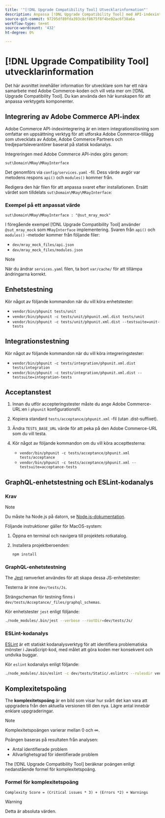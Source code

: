 ```yaml
---
title: '"[!DNL Upgrade Compatibility Tool] Utvecklarinformation"'
description: Anpassa [!DNL Upgrade Compatibility Tool] med API-indexintegrering.
source-git-commit: 97295df89fda393c8cf8675f8f4be92ac6f38a6a
workflow-type: tm+mt
source-wordcount: '432'
ht-degree: 0%

---
```



# [!DNL Upgrade Compatibility Tool] utvecklarinformation

Det här avsnittet innehåller information för utvecklare som har ett nära samarbete med Adobe Commerce-koden och vill veta mer om [!DNL Upgrade Compatibility Tool]. Du kan använda den här kunskapen för att anpassa verktygets komponenter.

## Integrering av Adobe Commerce API-index

Adobe Commerce API-indexintegrering är en intern integrationslösning som omfattar en uppsättning verktyg för att utforska Adobe Commerce-tillägg som utvecklats av Adobe, Adobe Commerce Partners och tredjepartsleverantörer baserat på statisk kodanalys.

Integreringen med Adobe Commerce API-index görs genom:

`sut\Domain\MRay\MRayInterface`

Det genomförs via `config/services.yaml` -fil. Dess värde avgör var metodens respons `api()` och `modules()` kommer från.

Redigera den här filen för att anpassa svaret efter installationen. Ersätt värdet som tilldelats `sut\Domain\MRay\MRayInterface`:

### Exempel på ett anpassat värde

`sut\Domain\MRay\MRayInterface : "@sut_mray_mock"`

I föregående exempel [!DNL Upgrade Compatibility Tool] använder `@sut_mray_mock` som `MRayInterface` implementering. Svaren från `api()` och `modules()` -metoder kommer från följande filer:

- `dev/mray_mock_files/api.json`
- `dev/mray_mock_files/modules.json`

>[!NOTE]
>
>När du ändrar `services.yaml` filen, ta bort `var/cache/` för att tillämpa ändringarna korrekt.

## Enhetstestning

Kör något av följande kommandon när du vill köra enhetstester:

- `vendor/bin/phpunit tests/unit`
- `vendor/bin/phpunit -c tests/unit/phpunit.xml.dist tests/unit`
- `vendor/bin/phpunit -c tests/unit/phpunit.xml.dist --testsuite=unit-tests`

## Integrationstestning

Kör något av följande kommandon när du vill köra integreringstester:

- `vendor/bin/phpunit -c tests/integration/phpunit.xml.dist tests/integration`
- `vendor/bin/phpunit -c tests/integration/phpunit.xml.dist --testsuite=integration-tests`

## Acceptanstest

1. Innan du utför accepteringstester måste du ange Adobe Commerce-URL:en i `phpunit` konfigurationsfil.
1. Kopiera standard `tests/acceptance/phpunit.xml` -fil (utan .dist-suffixet).
1. Ändra `TESTS_BASE_URL` värde för att peka på den Adobe Commerce-URL som du vill testa.
1. Kör något av följande kommandon om du vill köra accepttesterna:

   - `vendor/bin/phpunit -c tests/acceptance/phpunit.xml tests/acceptance`
   - `vendor/bin/phpunit -c tests/acceptance/phpunit.xml --testsuite=acceptance-tests`

## GraphQL-enhetstestning och ESLint-kodanalys

### Krav

>[!NOTE]
>
>Du måste ha Node.js på datorn, se [Node.js-dokumentation](https://nodejs.dev/learn/how-to-install-nodejs).

Följande instruktioner gäller för MacOS-system:

1. Öppna en terminal och navigera till projektets rotkatalog.
1. Installera projektberoenden:

   ```bash
   npm install
   ```

### GraphQL-enhetstestning

The [Jest](https://jestjs.io/docs/getting-started) ramverket användes för att skapa dessa JS-enhetstester:

Testerna är inne `dev/tests/Js`.

Strängscheman för testning finns i `dev/tests/Acceptance/_files/graphql_schemas`.

Kör enhetstester `jest` enligt följande:

```bash
./node_modules/.bin/jest --verbose --rootDir=dev/tests/Js/
```

### ESLint-kodanalys

[ESLint](https://eslint.org/docs/user-guide/getting-started) är ett statiskt kodanalysverktyg för att identifiera problematiska mönster i JavaScript-kod, med målet att göra koden mer konsekvent och undvika buggar.

Kör `eslint` kodanalys enligt följande:

```bash
./node_modules/.bin/eslint -c dev/tests/Static/.eslintrc --rulesdir vendor/magento/magento-coding-standard/eslint/rules path/to/analyse
```

## Komplexitetspoäng

The **komplexitetspoäng** är en bild som visar hur svårt det kan vara att uppgradera från den aktuella versionen till den nya. Lägre antal innebär enklare uppgraderingar.

>[!NOTE]
>
>Komplexitetspoängen varierar mellan 0 och ∞.

Poängen baseras på resultaten från analysen:

- Antal identifierade problem
- Allvarlighetsgrad för identifierade problem

The [!DNL Upgrade Compatibility Tool] beräknar poängen enligt nedanstående formel för komplexitetspoäng.

### Formel för komplexitetspoäng

`Complexity Score = (Critical issues * 3) + (Errors *2) + Warnings`

>[!WARNING]
>
>Detta är absoluta värden.
